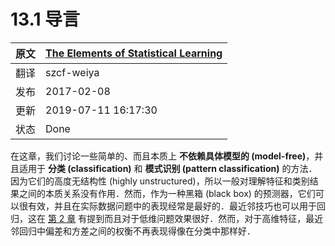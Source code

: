 # 13.1 导言

| 原文   | [The Elements of Statistical Learning](https://esl.hohoweiya.xyz/book/The%20Elements%20of%20Statistical%20Learning.pdf#page=478) |
| ---- | ---------------------------------------- |
| 翻译   | szcf-weiya                               |
| 发布 | 2017-02-08 |
| 更新   | 2019-07-11 16:17:30                               |
| 状态 | Done|


在这章，我们讨论一些简单的、而且本质上 **不依赖具体模型的 (model-free)**，并且适用于 **分类 (classification)** 和 **模式识别 (pattern classification)** 的方法．因为它们的高度无结构性 (highly unstructured)，所以一般对理解特征和类别结果之间的本质关系没有作用．然而，作为一种黑箱 (black box) 的预测器，它们可以很有效，并且在实际数据问题中的表现经常是最好的．最近邻技巧也可以用于回归，这在 [第 2 章](../02-Overview-of-Supervised-Learning/2.3-Two-Simple-Approaches-to-Prediction/index.html) 有提到而且对于低维问题效果很好．然而，对于高维特征，最近邻回归中偏差和方差之间的权衡不再表现得像在分类中那样好．
